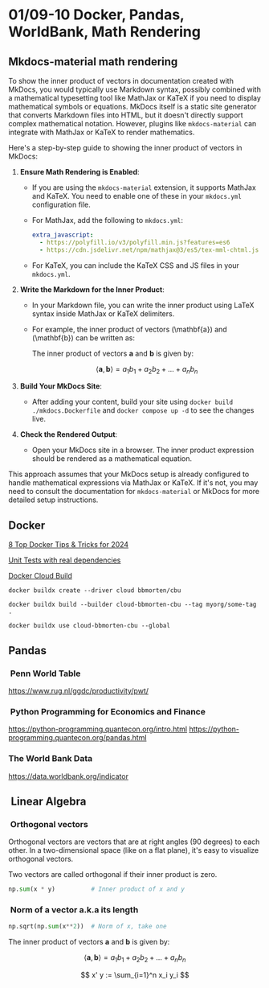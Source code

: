 # 01/09-10 Docker, Pandas, WorldBank, Math Rendering

## Mkdocs-material math rendering

To show the inner product of vectors in documentation created with MkDocs, you would typically use Markdown syntax, possibly combined with a mathematical typesetting tool like MathJax or KaTeX if you need to display mathematical symbols or equations. MkDocs itself is a static site generator that converts Markdown files into HTML, but it doesn't directly support complex mathematical notation. However, plugins like `mkdocs-material` can integrate with MathJax or KaTeX to render mathematics.

Here's a step-by-step guide to showing the inner product of vectors in MkDocs:

1. **Ensure Math Rendering is Enabled**:
   - If you are using the `mkdocs-material` extension, it supports MathJax and KaTeX. You need to enable one of these in your `mkdocs.yml` configuration file.
   - For MathJax, add the following to `mkdocs.yml`:

     ```yaml
     extra_javascript:
       - https://polyfill.io/v3/polyfill.min.js?features=es6
       - https://cdn.jsdelivr.net/npm/mathjax@3/es5/tex-mml-chtml.js
     ```

   - For KaTeX, you can include the KaTeX CSS and JS files in your `mkdocs.yml`.

2. **Write the Markdown for the Inner Product**:
   - In your Markdown file, you can write the inner product using LaTeX syntax inside MathJax or KaTeX delimiters.
   - For example, the inner product of vectors \(\mathbf{a}\) and \(\mathbf{b}\) can be written as:

     The inner product of vectors **a** and **b** is given by:

     $$
     \langle \mathbf{a}, \mathbf{b} \rangle = a_1b_1 + a_2b_2 + \ldots + a_nb_n
     $$

3. **Build Your MkDocs Site**:
   - After adding your content, build your site using `docker build ./mkdocs.Dockerfile` and `docker compose up -d` to see the changes live.

4. **Check the Rendered Output**:
   - Open your MkDocs site in a browser. The inner product expression should be rendered as a mathematical equation.

This approach assumes that your MkDocs setup is already configured to handle mathematical expressions via MathJax or KaTeX. If it's not, you may need to consult the documentation for `mkdocs-material` or MkDocs for more detailed setup instructions.

## Docker

[8 Top Docker Tips & Tricks for 2024](https://www.docker.com/blog/8-top-docker-tips-tricks-for-2024/)

[Unit Tests with real dependencies](https://testcontainers.com/)

[Docker Cloud Build](https://build.docker.com/bbmorten/builders/cbu/cli)

```shell
docker buildx create --driver cloud bbmorten/cbu

docker buildx build --builder cloud-bbmorten-cbu --tag myorg/some-tag .

docker buildx use cloud-bbmorten-cbu --global
```

## Pandas

###  Penn World Table

<https://www.rug.nl/ggdc/productivity/pwt/>

###  Python Programming for Economics and Finance

<https://python-programming.quantecon.org/intro.html>
<https://python-programming.quantecon.org/pandas.html>

### The World Bank Data

<https://data.worldbank.org/indicator>

##  Linear Algebra

###  Orthogonal vectors

Orthogonal vectors are vectors that are at right angles (90 degrees) to each other. In a two-dimensional space (like on a flat plane), it's easy to visualize orthogonal vectors.

Two vectors are called orthogonal if their inner product is zero.

```python
np.sum(x * y)          # Inner product of x and y
```

###  Norm of a vector a.k.a its length

```python
np.sqrt(np.sum(x**2))  # Norm of x, take one
```

The inner product of vectors **a** and **b** is given by:

$$
\langle \mathbf{a}, \mathbf{b} \rangle = a_1b_1 + a_2b_2 + \ldots + a_nb_n
$$

$$
x' y := \sum_{i=1}^n x_i y_i
$$
